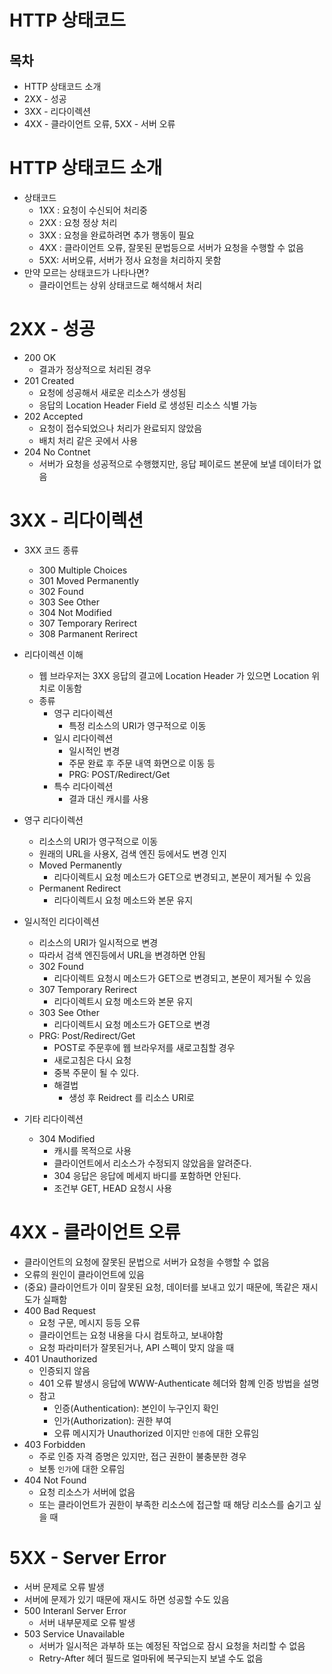 # HTTP 상태코드

## 목차
- HTTP 상태코드 소개
- 2XX - 성공
- 3XX - 리다이렉션
- 4XX - 클라이언트 오류, 5XX - 서버 오류

# HTTP 상태코드 소개
- 상태코드
    - 1XX : 요청이 수신되어 처리중
    - 2XX : 요청 정상 처리
    - 3XX : 요청을 완료하려면 추가 행동이 필요
    - 4XX : 클라이언트 오류, 잘못된 문법등으로 서버가 요청을 수행할 수 없음
    - 5XX: 서버오류, 서버가 정사 요청을 처리하지 못함
- 만약 모르는 상태코드가 나타나면?
    - 클라이언트는 상위 상태코드로 해석해서 처리

# 2XX - 성공
- 200 OK
    - 결과가 정상적으로 처리된 경우
- 201 Created
    - 요청에 성공해서 새로운 리소스가 생성됨
    - 응답의 Location Header Field 로 생성된 리소스 식별 가능 
- 202 Accepted
    - 요청이 접수되었으나 처리가 완료되지 않았음
    - 배치 처리 같은 곳에서 사용
- 204 No Contnet
    - 서버가 요청을 성공적으로 수행했지만, 응답 페이로드 본문에 보낼 데이터가 없음

# 3XX - 리다이렉션
- 3XX 코드 종류
    - 300 Multiple Choices
    - 301 Moved Permanently
    - 302 Found
    - 303 See Other
    - 304 Not Modified
    - 307 Temporary Rerirect
    - 308 Parmanent Rerirect

- 리다이렉션 이해
    - 웹 브라우저는 3XX 응답의 결고에 Location Header 가 있으면 Location 위치로 이동함
    - 종류
        - 영구 리다이렉션
            - 특정 리소스의 URI가 영구적으로 이동
        - 일시 리다이렉션
            - 일시적인 변경
            - 주문 완료 후 주문 내역 화면으로 이동 등
            - PRG: POST/Redirect/Get
        - 특수 리다이렉션
            - 결과 대신 캐시를 사용

- 영구 리다이렉션
    - 리소스의 URI가 영구적으로 이동
    - 원래의 URL을 사용X, 검색 엔진 등에서도 변경 인지
    - Moved Permanently
        - 리다이렉트시 요청 메소드가 GET으로 변경되고, 본문이 제거될 수 있음
    - Permanent Redirect
        - 리다이렉트시 요청 메소드와 본문 유지

- 일시적인 리다이렉션
    - 리소스의 URI가 일시적으로 변경
    - 따라서 검색 엔진등에서 URL을 변경하면 안됨
    - 302 Found
        - 리다이렉트 요청시 메소드가 GET으로 변경되고, 본문이 제거될 수 있음
    - 307 Temporary Rerirect
        - 리다이렉트시 요청 메소드와 본문 유지
    - 303 See Other
        - 리다이렉트시 요청 메소드가 GET으로 변경
    - PRG: Post/Redirect/Get
        - POST로 주문후에 웹 브라우저를 새로고침할 경우
        - 새로고침은 다시 요청
        - 중복 주문이 될 수 있다.
        - 해결법
            - 생성 후 Reidrect 를 리소스 URI로

- 기타 리다이렉션
    - 304 Modified
        - 캐시를 목적으로 사용
        - 클라이언트에서 리소스가 수정되지 않았음을 알려준다.
        - 304 응답은 응답에 메세지 바디를 포함하면 안된다.
        - 조건부 GET, HEAD 요청시 사용
    
# 4XX - 클라이언트 오류
- 클라이언트의 요청에 잘못된 문법으로 서버가 요청을 수행할 수 없음
- 오류의 원인이 클라이언트에 있음
- (중요) 클라이언트가 이미 잘못된 요청, 데이터를 보내고 있기 때문에, 똑같은 재시도가 실패함
- 400 Bad Request
    - 요청 구문, 메시지 등등 오류
    - 클라이언트는 요청 내용을 다시 컴토하고, 보내야함
    - 요청 파라미터가 잘못된거나, API 스펙이 맞지 않을 때
- 401 Unauthorized
    - 인증되지 않음
    - 401 오류 발생시 응답에 WWW-Authenticate 헤더와 함꼐 인증 방법을 설명
    - 참고
        - 인증(Authentication): 본인이 누구인지 확인
        - 인가(Authorization): 권한 부여
        - 오류 메시지가 Unauthorized 이지만 `인증`에 대한 오류임
- 403 Forbidden
    - 주로 인증 자격 증명은 있지만, 접근 권한이 불충분한 경우
    - 보통 `인가`에 대한 오류임
- 404 Not Found
    - 요청 리소스가 서버에 없음
    - 또는 클라이언트가 권한이 부족한 리소스에 접근할 때 해당 리소스를 숨기고 싶을 때

# 5XX - Server Error
- 서버 문제로 오류 발생
- 서버에 문제가 있기 때문에 재시도 하면 성공할 수도 있음
- 500 Interanl Server Error
    - 서버 내부문제로 오류 발생
- 503 Service Unavailable
    - 서버가 일시적은 과부하 또는 예정된 작업으로 잠시 요청을 처리할 수 없음
    - Retry-After 헤더 필드로 얼마뒤에 복구되는지 보낼 수도 없음